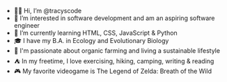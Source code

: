 - ✌🏼 Hi, I’m @tracyscode
- 🌸 I’m interested in software development and am an aspiring software engineer 
- 🐍 I’m currently learning HTML, CSS, JavaScript & Python
- 🎓 I have my B.A. in Ecology and Evolutionary Biology 
- 🍓 I'm passionate about organic farming and living a sustainable lifestyle
- ⛺ In my freetime, I love exercising, hiking, camping, writing & reading
- 🎮 My favorite videogame is The Legend of Zelda: Breath of the Wild 


<!---
tracyscode/tracyscode is a ✨ special ✨ repository because its `README.md` (this file) appears on your GitHub profile.
You can click the Preview link to take a look at your changes.
--->
